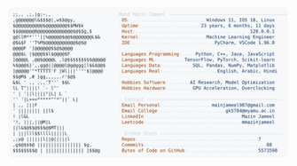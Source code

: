 <picture>
  <source srcset="https://raw.githubusercontent.com/mmazinjameel/mmazinjameel/main/dark_mode.svg?v=1747398016" media="(prefers-color-scheme: dark)">
  <img src="https://raw.githubusercontent.com/mmazinjameel/mmazinjameel/main/light_mode.svg?v=1747398016">
</picture>
